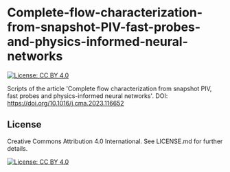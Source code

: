 # **Complete-flow-characterization-from-snapshot-PIV-fast-probes-and-physics-informed-neural-networks**
[![License: CC BY 4.0](https://img.shields.io/badge/License-CC_BY_4.0-lightgrey.svg)](https://creativecommons.org/licenses/by/4.0/)

Scripts of the article 'Complete flow characterization from snapshot PIV, fast probes and physics-informed neural networks'. DOI: https://doi.org/10.1016/j.cma.2023.116652

## **License**
Creative Commons Attribution 4.0 International. See LICENSE.md for further details.

[![License: CC BY 4.0](https://img.shields.io/badge/License-CC_BY_4.0-lightgrey.svg)](https://creativecommons.org/licenses/by/4.0/)

